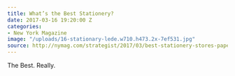 ```yaml
---
title: What’s the Best Stationery?
date: 2017-03-16 19:20:00 Z
categories:
- New York Magazine
image: "/uploads/16-stationary-lede.w710.h473.2x-7ef531.jpg"
source: http://nymag.com/strategist/2017/03/best-stationery-stores-paper-items.html
---
```


The Best. Really.